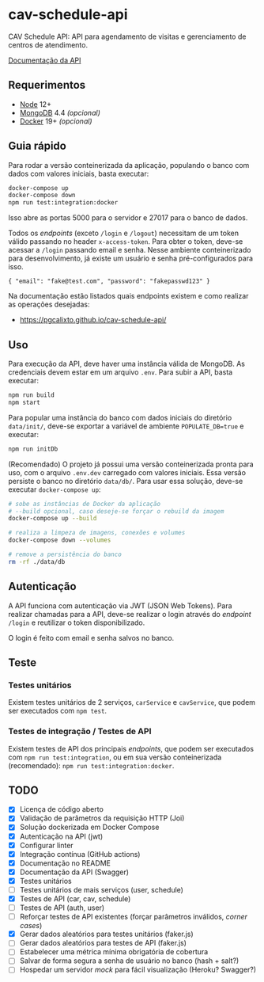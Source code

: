 # cav-schedule-api

CAV Schedule API: API para agendamento de visitas e gerenciamento de centros de
atendimento.

[Documentação da API](https://pgcalixto.github.io/cav-schedule-api/)

## Requerimentos

- [Node](https://nodejs.org/) 12+
- [MongoDB](https://www.mongodb.com/) 4.4 _(opcional)_
- [Docker](https://www.docker.com/) 19+ _(opcional)_

## Guia rápido

Para rodar a versão conteinerizada da aplicação, populando o banco com dados com
valores iniciais, basta executar:

```bash
docker-compose up
docker-compose down
npm run test:integration:docker
```

Isso abre as portas 5000 para o servidor e 27017 para o banco de dados.

Todos os _endpoints_ (exceto `/login` e `/logout`) necessitam de um token válido
passando no header `x-access-token`. Para obter o token, deve-se acessar a
`/login` passando email e senha. Nesse ambiente conteinerizado para
desenvolvimento, já existe um usuário e senha pré-configurados para isso.

```
{ "email": "fake@test.com", "password": "fakepasswd123" }
```

Na documentação estão listados quais endpoints existem e como realizar as
operações desejadas:

- https://pgcalixto.github.io/cav-schedule-api/

## Uso

Para execução da API, deve haver uma instância válida de MongoDB. As credenciais
devem estar em um arquivo `.env`. Para subir a API, basta executar:

```bash
npm run build
npm start
```

Para popular uma instância do banco com dados iniciais do diretório
`data/init/`, deve-se exportar a variável de ambiente `POPULATE_DB=true` e
executar:

```bash
npm run initDb
```

(Recomendado) O projeto já possui uma versão conteinerizada pronta para uso, com
o arquivo `.env.dev` carregado com valores iniciais. Essa versão persiste o
banco no diretório `data/db/`. Para usar essa solução, deve-se executar
`docker-compose up`:

```bash
# sobe as instâncias de Docker da aplicação
# --build opcional, caso deseje-se forçar o rebuild da imagem
docker-compose up --build

# realiza a limpeza de imagens, conexões e volumes
docker-compose down --volumes

# remove a persistência do banco
rm -rf ./data/db
```

## Autenticação

A API funciona com autenticação via JWT (JSON Web Tokens). Para realizar
chamadas para a API, deve-se realizar o login através do _endpoint_ `/login` e
reutilizar o token disponibilizado.

O login é feito com email e senha salvos no banco.

## Teste

### Testes unitários

Existem testes unitários de 2 serviços, `carService` e `cavService`, que podem
ser executados com `npm test`.

### Testes de integração / Testes de API

Existem testes de API dos principais _endpoints_, que podem ser executados com
`npm run test:integration`, ou em sua versão conteinerizada (recomendado):
`npm run test:integration:docker`.

## TODO

- [x] Licença de código aberto
- [x] Validação de parâmetros da requisição HTTP (Joi)
- [x] Solução dockerizada em Docker Compose
- [x] Autenticação na API (jwt)
- [x] Configurar linter
- [x] Integração contínua (GitHub actions)
- [x] Documentação no README
- [x] Documentação da API (Swagger)
- [x] Testes unitários
- [ ] Testes unitários de mais serviços (user, schedule)
- [x] Testes de API (car, cav, schedule)
- [ ] Testes de API (auth, user)
- [ ] Reforçar testes de API existentes (forçar parâmetros inválidos, _corner
      cases_)
- [x] Gerar dados aleatórios para testes unitários (faker.js)
- [ ] Gerar dados aleatórios para testes de API (faker.js)
- [ ] Estabelecer uma métrica mínima obrigatória de cobertura
- [ ] Salvar de forma segura a senha de usuário no banco (hash + salt?)
- [ ] Hospedar um servidor _mock_ para fácil visualização (Heroku? Swagger?)
